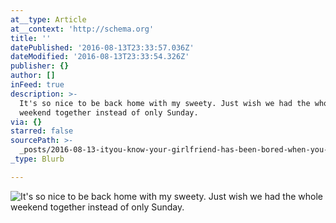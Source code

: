 ```yaml
---
at__type: Article
at__context: 'http://schema.org'
title: ''
datePublished: '2016-08-13T23:33:57.036Z'
dateModified: '2016-08-13T23:33:54.326Z'
publisher: {}
author: []
inFeed: true
description: >-
  It's so nice to be back home with my sweety. Just wish we had the whole
  weekend together instead of only Sunday.
via: {}
starred: false
sourcePath: >-
  _posts/2016-08-13-ityou-know-your-girlfriend-has-been-bored-when-you-come-home.md
_type: Blurb

---
```

![It's so nice to be back home with my sweety. Just wish we had the whole weekend together instead of only Sunday.](https://the-grid-user-content.s3-us-west-2.amazonaws.com/7a5aacfd-918e-4368-ab6f-e0fb0e7a1989.jpg)